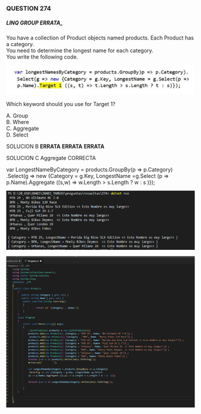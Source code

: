 ### QUESTION 274

##### LINQ GROUP __ERRATA___ 


You have a collection of Product objects named products. Each Product has a category.  
You need to determine the longest name for each category.  
You write the following code.  


![c1](c1.PNG)

Which keyword should you use for Target 1?

A. Group  
B. Where  
C. Aggregate  
D. Select  


SOLUCION B __ERRATA__ __ERRATA__ __ERRATA__


SOLUCION C Aggregate CORRECTA


 var LongestNameByCategory = products.GroupBy(p => p.Category)
.Select(g => new {Category = g.Key, LongestName =g.Select
(p => p.Name).Aggregate ((s,w) => w.Length > s.Length ? w : s  )});

![c3](c3.PNG)


![c2](c2.PNG)
